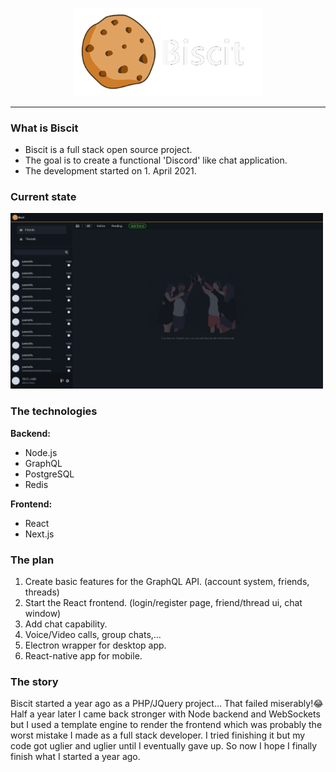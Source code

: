 <p align="center">
  <img src="./assets/logo.gif" alt="Biscit logo" width="300"/>
</p>
<hr />
<h3>What is Biscit</h3>
<ul>
  <li>Biscit is a full stack open source project.</li>
  <li>The goal is to create a functional 'Discord' like chat application.</li>
  <li>The development started on 1. April 2021.</li>
</ul>

<h3>Current state</h3>
<img src="./assets/current_state/current_state.jpg" alt="current state of Biscit" width="500"/>

<h3>The technologies</h3>
<b>Backend:</b>
<ul>
  <li>Node.js</li>
  <li>GraphQL</li>
  <li>PostgreSQL</li>
  <li>Redis</li>
</ul>

<b>Frontend:</b>

<ul>
  <li>React</li>
  <li>Next.js</li>
</ul>

<h3>The plan</h3>
<ol>
  <li>Create basic features for the GraphQL API. (account system, friends, threads)</li>
  <li>Start the React frontend. (login/register page, friend/thread ui, chat window)</li>
  <li>Add chat capability.</li>
  <li>Voice/Video calls, group chats,...</li>
  <li>Electron wrapper for desktop app.</li>
  <li>React-native app for mobile.</li>
</ol>

<h3>The story</h3>
<p>Biscit started a year ago as a PHP/JQuery project... That failed miserably!😂 Half a year later I came back stronger with Node backend and WebSockets but I used a template engine to render the frontend which was probably the worst mistake I made as a full stack developer. I tried finishing it but my code got uglier and uglier until I eventually gave up. So now I hope I finally finish what I started a year ago. </p>
